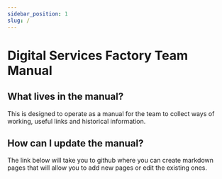 ```yaml
---
sidebar_position: 1
slug: /
---
```


# Digital Services Factory Team Manual


## What lives in the manual?

This is designed to operate as a manual for the team to collect ways of working, useful links and historical information.


## How can I update the manual?

The link below will take you to github where you can create markdown pages that will allow you to add new pages or edit the existing ones.

